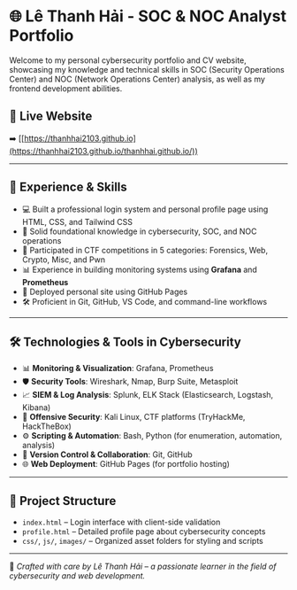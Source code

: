 # 🌐 Lê Thanh Hải - SOC & NOC Analyst Portfolio

Welcome to my personal cybersecurity portfolio and CV website, showcasing my knowledge and technical skills in SOC (Security Operations Center) and NOC (Network Operations Center) analysis, as well as my frontend development abilities.

## 🔗 Live Website
➡️ [[https://thanhhai2103.github.io](https://thanhhai2103.github.io/thanhhai.github.io/))

---

## 🧠 Experience & Skills

- 💻 Built a professional login system and personal profile page using HTML, CSS, and Tailwind CSS  
- 🔐 Solid foundational knowledge in cybersecurity, SOC, and NOC operations  
- 🧪 Participated in CTF competitions in 5 categories: Forensics, Web, Crypto, Misc, and Pwn  
- 📊 Experience in building monitoring systems using **Grafana** and **Prometheus**  
- 🚀 Deployed personal site using GitHub Pages  
- 🛠 Proficient in Git, GitHub, VS Code, and command-line workflows  

---

## 🛠️ Technologies & Tools in Cybersecurity

- 📊 **Monitoring & Visualization**: Grafana, Prometheus  
- 🛡 **Security Tools**: Wireshark, Nmap, Burp Suite, Metasploit  
- 📈 **SIEM & Log Analysis**: Splunk, ELK Stack (Elasticsearch, Logstash, Kibana)  
- 🧪 **Offensive Security**: Kali Linux, CTF platforms (TryHackMe, HackTheBox)  
- ⚙️ **Scripting & Automation**: Bash, Python (for enumeration, automation, analysis)  
- 🔁 **Version Control & Collaboration**: Git, GitHub  
- 🌐 **Web Deployment**: GitHub Pages (for portfolio hosting)  

---

## 📁 Project Structure

- `index.html` – Login interface with client-side validation  
- `profile.html` – Detailed profile page about cybersecurity concepts  
- `css/`, `js/`, `images/` – Organized asset folders for styling and scripts  

---

🔐 *Crafted with care by Lê Thanh Hải – a passionate learner in the field of cybersecurity and web development.*
